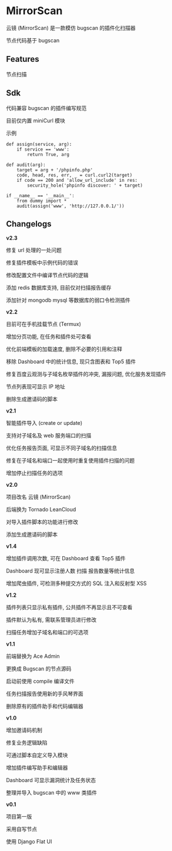# MirrorScan

云镜 (MirrorScan) 是一款模仿 bugscan 的插件化扫描器

节点代码基于 bugscan

## Features

节点扫描

## Sdk

代码兼容 bugscan 的插件编写规范

目前仅内置 miniCurl 模块

示例

```
def assign(service, arg):
    if service == 'www':
        return True, arg

def audit(arg):
    target = arg + '/phpinfo.php'
    code, head, res, err, _ = curl.curl2(target)
    if code == 200 and 'allow_url_include' in res:
        security_hole('phpinfo discover: ' + target)

if __name__ == '__main__':
    from dummy import *
    audit(assign('www', 'http://127.0.0.1/'))
``` 

## Changelogs

**v2.3**

修复 url 处理的一处问题

修复插件模板中示例代码的错误

修改配置文件中编译节点代码的逻辑

添加 redis 数据库支持, 目前仅对扫描报告缓存

添加针对 mongodb mysql 等数据库的弱口令检测插件

**v2.2**

目前可在手机挂载节点 (Termux)

增加分页功能, 在任务和插件处可查看

优化前端模板的加载速度, 删除不必要的引用和注释

移除 Dashboard 中的统计信息, 现只含图表和 Top5 插件

修复百度云观测与子域名枚举插件的冲突, 漏报问题, 优化服务发现插件

节点列表现可显示 IP 地址

删除生成邀请码的脚本

**v2.1**

智能插件导入 (create or update)

支持对子域名及 web 服务端口的扫描

优化任务报告页面, 可显示不同子域名的扫描信息

修复在子域名和端口一起使用时重复使用插件扫描的问题

增加停止扫描任务的选项

**v2.0**

项目改名 云镜 (MirrorScan)

后端换为 Tornado LeanCloud

对导入插件脚本的功能进行修改

添加生成邀请码的脚本

**v1.4**

增加插件调用次数, 可在 Dashboard 查看 Top5 插件

Dashboard 现可显示注册人数 扫描 报告数量等统计信息

增加爬虫插件, 可检测多种提交方式的 SQL 注入和反射型 XSS

**v1.2**

插件列表只显示私有插件, 公共插件不再显示且不可查看

插件默认为私有, 需联系管理员进行修改

扫描任务增加子域名和端口的可选项

**v1.1**

前端替换为 Ace Admin

更换成 Bugscan 的节点源码

启动前使用 compile 编译文件

任务扫描报告使用新的手风琴界面

删除原有的插件助手和代码编辑器

**v1.0**

增加邀请码机制

修复业务逻辑缺陷

可通过脚本自定义导入模块

增加插件编写助手和编辑器

Dashboard 可显示漏洞统计及任务状态

整理并导入 bugscan 中的 www 类插件

**v0.1**

项目第一版

采用自写节点

使用 Django Flat UI

